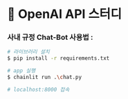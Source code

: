 # 📘 OpenAI API 스터디 

### **사내 규정 Chat-Bot 사용법 :**
````bash
# 라이브러리 설치
$ pip install -r requirements.txt

# app 실행
$ chainlit run .\chat.py

# localhost:8000 접속
````


